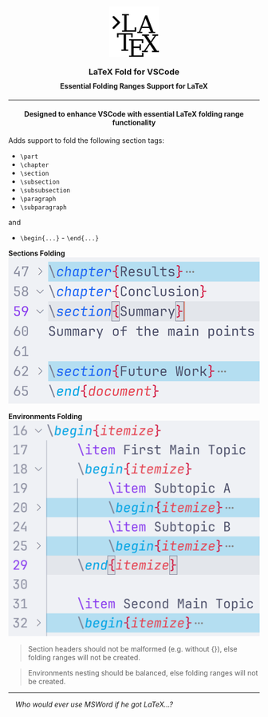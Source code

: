 <h3 align="center" style="margin-bottom: -10px">
	<img src="https://raw.githubusercontent.com/CarbonicSoda/vscode-latex-fold/master/media/icon.png" width="100" alt="LaTeX Fold Icon">
	<p></p>
	LaTeX Fold for VSCode
</h3>
<h4 align="center">Essential Folding Ranges Support for LaTeX</h4>

---

<h4 align="center">Designed to enhance VSCode with essential LaTeX folding range functionality</h5>

Adds support to fold the following section tags:

-   `\part`
-   `\chapter`
-   `\section`
-   `\subsection`
-   `\subsubsection`
-   `\paragraph`
-   `\subparagraph`

and

- `\begin{...}` - `\end{...}`

**Sections Folding**
![Section Folding Demo](https://github.com/CarbonicSoda/vscode-latex-fold/blob/master/media/demo-sections.png?raw=true)

**Environments Folding**
![Section Folding Demo](https://github.com/CarbonicSoda/vscode-latex-fold/blob/master/media/demo-envs.png?raw=true)

> Section headers should not be malformed (e.g. without {}),
> else folding ranges will not be created.

> Environments nesting should be balanced, else folding ranges will not be created. 

---

<p>

_&emsp;Who would ever use MSWord if he got LaTeX...?_

